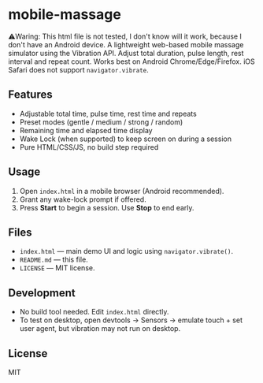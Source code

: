 # mobile-massage

⚠️Waring: This html file is not tested, I don't know will it work, because I don't have an Android device.
A lightweight web-based mobile massage simulator using the Vibration API.
Adjust total duration, pulse length, rest interval and repeat count. Works best on Android Chrome/Edge/Firefox. iOS Safari does not support `navigator.vibrate`.

## Features
- Adjustable total time, pulse time, rest time and repeats
- Preset modes (gentle / medium / strong / random)
- Remaining time and elapsed time display
- Wake Lock (when supported) to keep screen on during a session
- Pure HTML/CSS/JS, no build step required

## Usage
1. Open `index.html` in a mobile browser (Android recommended).
2. Grant any wake-lock prompt if offered.
3. Press **Start** to begin a session. Use **Stop** to end early.

## Files
- `index.html` — main demo UI and logic using `navigator.vibrate()`.
- `README.md` — this file.
- `LICENSE` — MIT license.

## Development
- No build tool needed. Edit `index.html` directly.
- To test on desktop, open devtools → Sensors → emulate touch + set user agent, but vibration may not run on desktop.

## License
MIT
